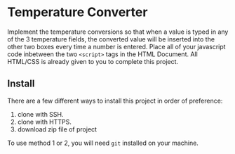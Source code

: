 # Temperature Converter
Implement the temperature conversions so that when a value is typed in any of the 3 temperature fields, the converted value will be inserted into the other two boxes every time a number is entered. Place all of your javascript code inbetween the two `<script>` tags in the HTML Document. All HTML/CSS is already given to you to complete this project. 

## Install
There are a few different ways to install this project in order of preference:
1. clone with SSH. 
2. clone with HTTPS.
3. download zip file of project

To use method 1 or 2, you will need `git` installed on your machine.